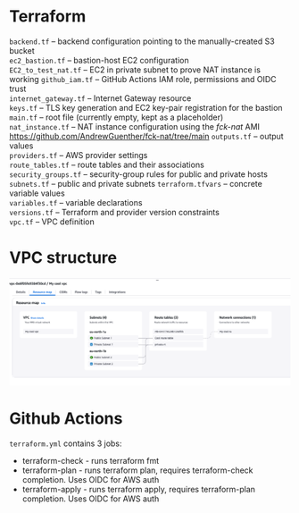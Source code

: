 # Terraform

`backend.tf`            – backend configuration pointing to the manually-created S3 bucket  
`ec2_bastion.tf`        – bastion-host EC2 configuration  
`EC2_to_test_nat.tf`    – EC2 in private subnet to prove NAT instance is working
`github_iam.tf`         – GitHub Actions IAM role, permissions and OIDC trust  
`internet_gateway.tf`   – Internet Gateway resource  
`keys.tf`               – TLS key generation and EC2 key-pair registration for the bastion  
`main.tf`               – root file (currently empty, kept as a placeholder)  
`nat_instance.tf`       – NAT instance configuration using the *fck-nat* AMI https://github.com/AndrewGuenther/fck-nat/tree/main
`outputs.tf`            – output values  
`providers.tf`          – AWS provider settings  
`route_tables.tf`       – route tables and their associations  
`security_groups.tf`    – security-group rules for public and private hosts  
`subnets.tf`            – public and private subnets
`terraform.tfvars`      – concrete variable values  
`variables.tf`          – variable declarations  
`versions.tf`           – Terraform and provider version constraints  
`vpc.tf`                – VPC definition


# VPC structure
![img.png](images/img.png)

# Github Actions
`terraform.yml` contains 3 jobs:
- terraform-check - runs terraform fmt
- terraform-plan  - runs terraform plan, requires terraform-check completion. Uses OIDC for AWS auth
- terraform-apply - runs terraform apply, requires terraform-plan completion. Uses OIDC for AWS auth
